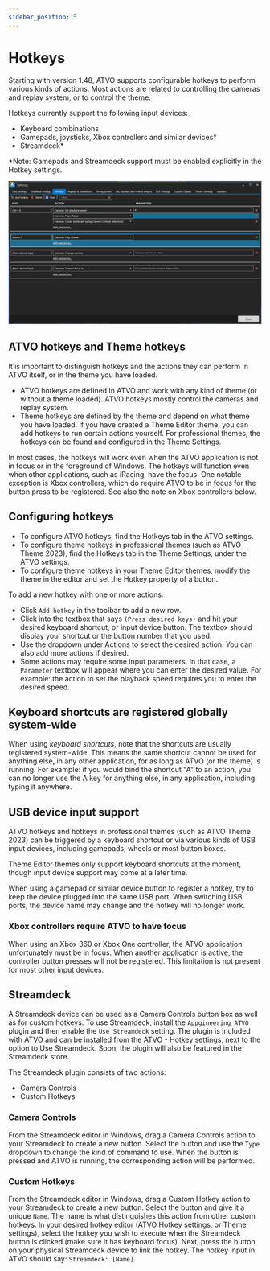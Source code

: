 ```yaml
---
sidebar_position: 5
---
```


# Hotkeys

Starting with version 1.48, ATVO supports configurable hotkeys to perform various kinds of actions. Most actions are related to controlling the cameras and replay system, or to control the theme.

Hotkeys currently support the following input devices:
* Keyboard combinations
* Gamepads, joysticks, Xbox controllers and similar devices*
* Streamdeck*

\*Note: Gamepads and Streamdeck support must be enabled explicitly in the Hotkey settings.

![ATVO hotkeys](../static/img/timingscreen/hotkeys.png)

## ATVO hotkeys and Theme hotkeys

It is important to distinguish hotkeys and the actions they can perform in ATVO itself, or in the theme you have loaded. 
* ATVO hotkeys are defined in ATVO and work with any kind of theme (or without a theme loaded). ATVO hotkeys mostly control the cameras and replay system.
* Theme hotkeys are defined by the theme and depend on what theme you have loaded. If you have created a Theme Editor theme, you can add hotkeys to run certain actions yourself. For professional themes, the hotkeys can be found and configured in the Theme Settings.

In most cases, the hotkeys will work even when the ATVO application is not in focus or in the foreground of Windows. The hotkeys will function even when other applications, such as iRacing, have the focus. One notable exception is Xbox controllers, which do require ATVO to be in focus for the button press to be registered. See also the note on Xbox controllers below.

## Configuring hotkeys
* To configure ATVO hotkeys, find the Hotkeys tab in the ATVO settings.
* To configure theme hotkeys in professional themes (such as ATVO Theme 2023), find the Hotkeys tab in the Theme Settings, under the ATVO settings.
* To configure theme hotkeys in your Theme Editor themes, modify the theme in the editor and set the Hotkey property of a button.

To add a new hotkey with one or more actions:
* Click `Add hotkey` in the toolbar to add a new row.
* Click into the textbox that says `(Press desired keys)` and hit your desired keyboard shortcut, or input device button. The textbox should display your shortcut or the button number that you used.
* Use the dropdown under Actions to select the desired action. You can also add more actions if desired.
* Some actions may require some input parameters. In that case, a `Parameter` textbox will appear where you can enter the desired value. For example: the action to set the playback speed requires you to enter the desired speed.

## Keyboard shortcuts are registered globally system-wide
When using *keyboard shortcuts*, note that the shortcuts are usually registered system-wide. This means the same shortcut cannot be used for anything else, in any other application, for as long as ATVO (or the theme) is running. For example: if you would bind the shortcut "A" to an action, you can no longer use the A key for anything else, in any application, including typing it anywhere.

## USB device input support

ATVO hotkeys and hotkeys in professional themes (such as ATVO Theme 2023) can be triggered by a keyboard shortcut or via various kinds of USB input devices, including gamepads, wheels or most button boxes.

Theme Editor themes only support keyboard shortcuts at the moment, though input device support may come at a later time.

When using a gamepad or similar device button to register a hotkey, try to keep the device plugged into the same USB port. When switching USB ports, the device name may change and the hotkey will no longer work.

### Xbox controllers require ATVO to have focus
When using an Xbox 360 or Xbox One controller, the ATVO application unfortunately must be in focus. When another application is active, the controller button presses will not be registered. This limitation is not present for most other input devices.


## Streamdeck
A Streamdeck device can be used as a Camera Controls button box as well as for custom hotkeys. To use Streamdeck, install the `Appgineering ATVO` plugin and then enable the `Use Streamdeck` setting. The plugin is included with ATVO and can be installed from the ATVO - Hotkey settings, next to the option to Use Streamdeck. Soon, the plugin will also be featured in the Streamdeck store.

The Streamdeck plugin consists of two actions:
* Camera Controls
* Custom Hotkeys

### Camera Controls
From the Streamdeck editor in Windows, drag a Camera Controls action to your Streamdeck to create a new button. Select the button and use the `Type` dropdown to change the kind of command to use. When the button is pressed and ATVO is running, the corresponding action will be performed.

### Custom Hotkeys
From the Streamdeck editor in Windows, drag a Custom Hotkey action to your Streamdeck to create a new button. Select the button and give it a unique `Name`. The name is what distinguishes this action from other custom hotkeys.
In your desired hotkey editor (ATVO Hotkey settings, or Theme settings), select the hotkey you wish to execute when the Streamdeck button is clicked (make sure it has keyboard focus). Next, press the button on your physical Streamdeck device to link the hotkey. The hotkey input in ATVO should say: `Streamdeck: [Name]`.